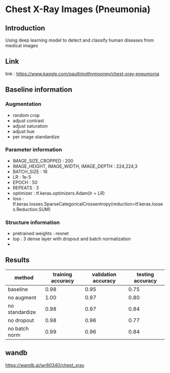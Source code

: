 # Chest X-Ray Images (Pneumonia)
## Introduction
Using deep learning model to detect and classify human diseases from medical images
## Link 
link : https://www.kaggle.com/paultimothymooney/chest-xray-pneumonia
## 


## Baseline information

### Augmentation
- random crop
- adjust contrast
- adjust saturation
- adjust hue
- per image standardize
### Parameter information
- IMAGE_SIZE_CROPPED : 200  
- IMAGE_HEIGHT, IMAGE_WIDTH, IMAGE_DEPTH : 224,224,3  
- BATCH_SIZE : 16  
- LR : 1e-5  
- EPOCH : 50  
- REPEATS : 3  
- optimizer : tf.keras.optimizers.Adam(lr = LR)
- loss : tf.keras.losses.SparseCategoricalCrossentropy(reduction=tf.keras.losses.Reduction.SUM)
### Structure information
- pretrained weights : resnet 
- top : 3 dense layer with dropout and batch normalization
- 
## Results
method | training accuracy | validation accuracy | testing accuracy 
---|---|---|---
baseline| 0.98 | 0.95 | 0.75
no augment | 1.00 | 0.97 | 0.80
no standardize | 0.98 | 0.97 | 0.84
no dropout | 0.98 | 0.96 | 0.77
no batch norm | 0.99 | 0.96 | 0.84
## wandb 
https://wandb.ai/wr80340/chest_xray
